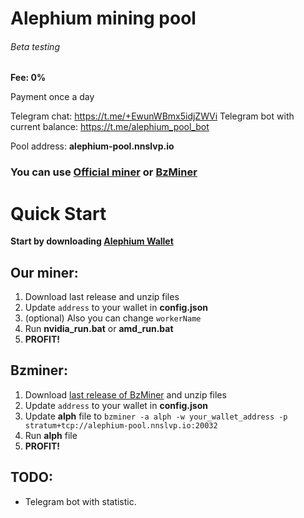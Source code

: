 # Alephium mining pool

###### Beta testing

**Fee: 0%**

Payment once a day

Telegram chat: https://t.me/+EwunWBmx5idjZWVi
Telegram bot with current balance: https://t.me/alephium_pool_bot

Pool address: **alephium-pool.nnslvp.io**

### You can use [Official miner](https://github.com/yahorbukhta/alephium-pool/releases) or [BzMiner](https://github.com/bzminer/bzminer)

# Quick Start

**Start by downloading [Alephium Wallet](https://github.com/alephium/alephium-wallet/releases)**

## Our miner:

1. Download last release and unzip files
2. Update `address` to your wallet in **config.json**
3. (optional) Also you can change `workerName`   
4. Run **nvidia_run.bat** or **amd_run.bat**
5. **PROFIT!**

## Bzminer:

1. Download [last release of BzMiner](https://github.com/bzminer/bzminer/releases) and unzip files
2. Update `address` to your wallet in **config.json**
3. Update **alph** file to ``bzminer -a alph -w your_wallet_address -p stratum+tcp://alephium-pool.nnslvp.io:20032``
4. Run **alph** file
5. **PROFIT!**

## TODO:

- Telegram bot with statistic.
